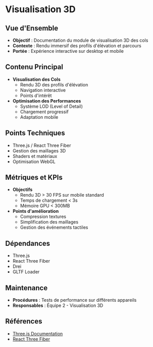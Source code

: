 # Visualisation 3D

## Vue d'Ensemble
- **Objectif** : Documentation du module de visualisation 3D des cols
- **Contexte** : Rendu immersif des profils d'élévation et parcours
- **Portée** : Expérience interactive sur desktop et mobile

## Contenu Principal
- **Visualisation des Cols**
  - Rendu 3D des profils d'élévation
  - Navigation interactive
  - Points d'intérêt
- **Optimisation des Performances**
  - Système LOD (Level of Detail)
  - Chargement progressif
  - Adaptation mobile

## Points Techniques
- Three.js / React Three Fiber
- Gestion des maillages 3D
- Shaders et matériaux
- Optimisation WebGL

## Métriques et KPIs
- **Objectifs**
  - Rendu 3D > 30 FPS sur mobile standard
  - Temps de chargement < 3s
  - Mémoire GPU < 300MB
- **Points d'amélioration**
  - Compression textures
  - Simplification des maillages
  - Gestion des événements tactiles

## Dépendances
- Three.js
- React Three Fiber
- Drei
- GLTF Loader

## Maintenance
- **Procédures** : Tests de performance sur différents appareils
- **Responsables** : Équipe 2 - Visualisation 3D

## Références
- [Three.js Documentation](https://threejs.org/docs/)
- [React Three Fiber](https://docs.pmnd.rs/react-three-fiber/)
